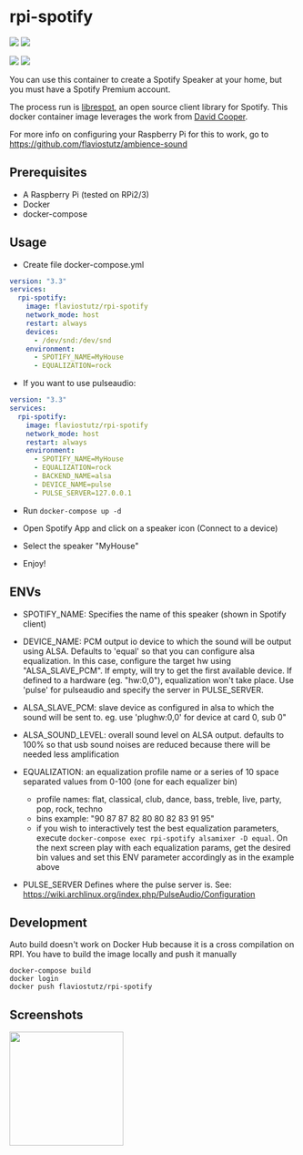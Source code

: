 # rpi-spotify
[<img src="https://img.shields.io/docker/pulls/flaviostutz/rpi-spotify"/>](https://hub.docker.com/r/flaviostutz/rpi-spotify)
[<img src="https://img.shields.io/docker/automated/flaviostutz/rpi-spotify"/>](https://hub.docker.com/r/flaviostutz/rpi-spotify)

[![](https://images.microbadger.com/badges/version/flaviostutz/rpi-spotify.svg)](https://microbadger.com/images/flaviostutz/rpi-spotify "Get your own version badge on microbadger.com")
[![](https://images.microbadger.com/badges/image/flaviostutz/rpi-spotify.svg)](https://microbadger.com/images/flaviostutz/rpi-spotify "Get your own image badge on microbadger.com")

You can use this container to create a Spotify Speaker at your home, but you must have a Spotify Premium account.

The process run is [librespot](https://github.com/plietar/librespot), an open source client library for Spotify.
This docker container image leverages the work from [David Cooper](https://dtcooper.github.io/raspotify).

For more info on configuring your Raspberry Pi for this to work, go to https://github.com/flaviostutz/ambience-sound

## Prerequisites

* A Raspberry Pi (tested on RPi2/3)
* Docker
* docker-compose

## Usage

* Create file docker-compose.yml

```yml
version: "3.3"
services:
  rpi-spotify:
    image: flaviostutz/rpi-spotify
    network_mode: host
    restart: always
    devices:
      - /dev/snd:/dev/snd
    environment:
      - SPOTIFY_NAME=MyHouse
      - EQUALIZATION=rock
```

* If you want to use pulseaudio:
```yml
version: "3.3"
services:
  rpi-spotify:
    image: flaviostutz/rpi-spotify
    network_mode: host
    restart: always
    environment:
      - SPOTIFY_NAME=MyHouse
      - EQUALIZATION=rock
      - BACKEND_NAME=alsa
      - DEVICE_NAME=pulse
      - PULSE_SERVER=127.0.0.1
```

* Run ```docker-compose up -d```

* Open Spotify App and click on a speaker icon (Connect to a device)

* Select the speaker "MyHouse"

* Enjoy!


## ENVs

* SPOTIFY_NAME: Specifies the name of this speaker (shown in Spotify client)

* DEVICE_NAME: PCM output io device to which the sound will be output using ALSA. Defaults to 'equal' so that you can configure alsa equalization. In this case, configure the target hw using "ALSA_SLAVE_PCM". If empty, will try to get the first available device. If defined to a hardware (eg. "hw:0,0"), equalization won't take place. Use 'pulse' for pulseaudio and specify the server in PULSE_SERVER.

* ALSA_SLAVE_PCM: slave device as configured in alsa to which the sound will be sent to. eg. use 'plughw:0,0' for device at card 0, sub 0"

* ALSA_SOUND_LEVEL: overall sound level on ALSA output. defaults to 100% so that usb sound noises are reduced because there will be needed less amplification

* EQUALIZATION: an equalization profile name or a series of 10 space separated values from 0-100 (one for each equalizer bin)
  * profile names: flat, classical, club, dance, bass, treble, live, party, pop, rock, techno
  * bins example: "90 87 87 82 80 80 82 83 91 95"
  * if you wish to interactively test the best equalization parameters, execute ```docker-compose exec rpi-spotify alsamixer -D equal```. On the next screen play with each equalization params, get the desired bin values and set this ENV parameter accordingly as in the example above

* PULSE_SERVER Defines where the pulse server is. See: https://wiki.archlinux.org/index.php/PulseAudio/Configuration

## Development

Auto build doesn't work on Docker Hub because it is a cross compilation on RPI. You have to build the image locally and push it manually

```shell
docker-compose build
docker login
docker push flaviostutz/rpi-spotify
```

## Screenshots

<img src="screenshot.png" width="200" />
